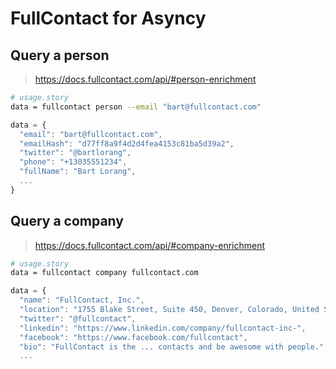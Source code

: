 # FullContact for Asyncy

## Query a person

> https://docs.fullcontact.com/api/#person-enrichment

```sh
# usage.story
data = fullcontact person --email "bart@fullcontact.com"
```

```js
data = {
  "email": "bart@fullcontact.com",
  "emailHash": "d77ff8a9f4d2d4fea4153c81ba5d39a2",
  "twitter": "@bartlorang",
  "phone": "+13035551234",
  "fullName": "Bart Lorang",
  ...
}
```

## Query a company

> https://docs.fullcontact.com/api/#company-enrichment

```sh
# usage.story
data = fullcontact company fullcontact.com
```

```js
data = {
  "name": "FullContact, Inc.",
  "location": "1755 Blake Street, Suite 450, Denver, Colorado, United States",
  "twitter": "@fullcontact",
  "linkedin": "https://www.linkedin.com/company/fullcontact-inc-",
  "facebook": "https://www.facebook.com/fullcontact",
  "bio": "FullContact is the ... contacts and be awesome with people.",
  ...
```
